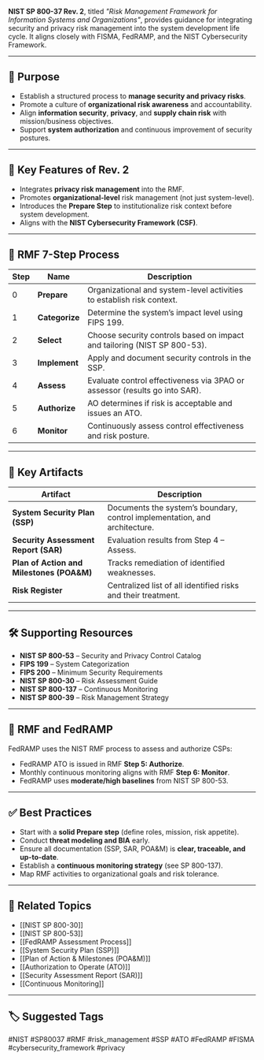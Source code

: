 **NIST SP 800-37 Rev. 2**, titled *"Risk Management Framework for Information Systems and Organizations"*, provides guidance for integrating security and privacy risk management into the system development life cycle. It aligns closely with FISMA, FedRAMP, and the NIST Cybersecurity Framework.

---

## 🎯 Purpose

- Establish a structured process to **manage security and privacy risks**.
- Promote a culture of **organizational risk awareness** and accountability.
- Align **information security**, **privacy**, and **supply chain risk** with mission/business objectives.
- Support **system authorization** and continuous improvement of security postures.

---

## 🧱 Key Features of Rev. 2

- Integrates **privacy risk management** into the RMF.
- Promotes **organizational-level** risk management (not just system-level).
- Introduces the **Prepare Step** to institutionalize risk context before system development.
- Aligns with the **NIST Cybersecurity Framework (CSF)**.

---

## 🔁 RMF 7-Step Process

| Step | Name                         | Description                                                                 |
|------|------------------------------|-----------------------------------------------------------------------------|
| 0    | **Prepare**                  | Organizational and system-level activities to establish risk context.       |
| 1    | **Categorize**               | Determine the system’s impact level using FIPS 199.                         |
| 2    | **Select**                   | Choose security controls based on impact and tailoring (NIST SP 800-53).    |
| 3    | **Implement**                | Apply and document security controls in the SSP.                            |
| 4    | **Assess**                   | Evaluate control effectiveness via 3PAO or assessor (results go into SAR).  |
| 5    | **Authorize**                | AO determines if risk is acceptable and issues an ATO.                      |
| 6    | **Monitor**                  | Continuously assess control effectiveness and risk posture.                 |

---

## 🔑 Key Artifacts

| Artifact                   | Description                                                                 |
|----------------------------|-----------------------------------------------------------------------------|
| **System Security Plan (SSP)** | Documents the system’s boundary, control implementation, and architecture.|
| **Security Assessment Report (SAR)** | Evaluation results from Step 4 – Assess.                            |
| **Plan of Action and Milestones (POA&M)** | Tracks remediation of identified weaknesses.                  |
| **Risk Register**          | Centralized list of all identified risks and their treatment.               |

---

## 🛠 Supporting Resources

- **NIST SP 800-53** – Security and Privacy Control Catalog  
- **FIPS 199** – System Categorization  
- **FIPS 200** – Minimum Security Requirements  
- **NIST SP 800-30** – Risk Assessment Guide  
- **NIST SP 800-137** – Continuous Monitoring  
- **NIST SP 800-39** – Risk Management Strategy  

---

## 🧩 RMF and FedRAMP

FedRAMP uses the NIST RMF process to assess and authorize CSPs:

- FedRAMP ATO is issued in RMF **Step 5: Authorize**.
- Monthly continuous monitoring aligns with RMF **Step 6: Monitor**.
- FedRAMP uses **moderate/high baselines** from NIST SP 800-53.

---

## ✅ Best Practices

- Start with a **solid Prepare step** (define roles, mission, risk appetite).
- Conduct **threat modeling and BIA** early.
- Ensure all documentation (SSP, SAR, POA&M) is **clear, traceable, and up-to-date**.
- Establish a **continuous monitoring strategy** (see SP 800-137).
- Map RMF activities to organizational goals and risk tolerance.

---

## 🧩 Related Topics

- [[NIST SP 800-30]]
- [[NIST SP 800-53]]
- [[FedRAMP Assessment Process]]
- [[System Security Plan (SSP)]]
- [[Plan of Action & Milestones (POA&M)]]
- [[Authorization to Operate (ATO)]]
- [[Security Assessment Report (SAR)]]
- [[Continuous Monitoring]]

---

## 🏷 Suggested Tags

#NIST #SP80037 #RMF #risk_management #SSP #ATO #FedRAMP #FISMA #cybersecurity_framework #privacy

